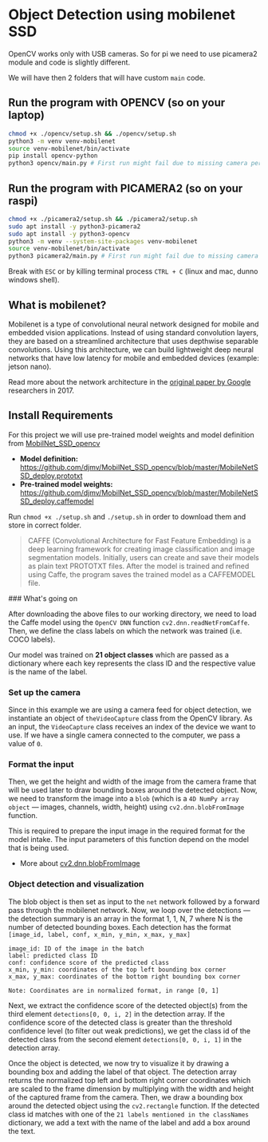 # Object Detection using mobilenet SSD

OpenCV works only with USB cameras. So for pi we need to use picamera2 module and code is slightly different.

We will have then 2 folders that will have custom `main` code.

## Run the program with OPENCV (so on your laptop)

```bash
chmod +x ./opencv/setup.sh && ./opencv/setup.sh
python3 -m venv venv-mobilenet
source venv-mobilenet/bin/activate
pip install opencv-python
python3 opencv/main.py # First run might fail due to missing camera permission
```

## Run the program with PICAMERA2 (so on your raspi)

```bash
chmod +x ./picamera2/setup.sh && ./picamera2/setup.sh
sudo apt install -y python3-picamera2
sudo apt install -y python3-opencv
python3 -m venv --system-site-packages venv-mobilenet
source venv-mobilenet/bin/activate
python3 picamera2/main.py # First run might fail due to missing camera permission
```

Break with `ESC` or by killing terminal process `CTRL + C` (linux and mac, dunno windows shell).

## What is mobilenet?

Mobilenet is a type of convolutional neural network designed for mobile and embedded vision applications. Instead of using standard convolution layers, they are based on a streamlined architecture that uses depthwise separable convolutions. Using this architecture, we can build lightweight deep neural networks that have low latency for mobile and embedded devices (example: jetson nano).

Read more about the network architecture in the [original paper by Google](https://arxiv.org/abs/1704.04861v1) researchers in 2017.

## Install Requirements

For this project we will use pre-trained model weights and model definition from [MobilNet_SSD_opencv](https://github.com/djmv/MobilNet_SSD_opencv)

- **Model definition:** https://github.com/djmv/MobilNet_SSD_opencv/blob/master/MobileNetSSD_deploy.prototxt
- **Pre-trained model weights:** https://github.com/djmv/MobilNet_SSD_opencv/blob/master/MobileNetSSD_deploy.caffemodel

Run `chmod +x ./setup.sh` and `./setup.sh` in order to download them and store in correct folder.

> CAFFE (Convolutional Architecture for Fast Feature Embedding) is a deep learning framework for creating image classification and image segmentation models. Initially, users can create and save their models as plain text PROTOTXT files. After the model is trained and refined using Caffe, the program saves the trained model as a CAFFEMODEL file.

### What's going on

After downloading the above files to our working directory, we need to load the Caffe model using the `OpenCV DNN` function `cv2.dnn.readNetFromCaffe`. Then, we define the class labels on which the network was trained (i.e. COCO labels).

Our model was trained on **21 object classes** which are passed as a dictionary where each key represents the class ID and the respective value is the name of the label.

### Set up the camera

Since in this example we are using a camera feed for object detection, we instantiate an object of `theVideoCapture` class from the OpenCV library. As an input, the `VideoCapture` class receives an index of the device we want to use. If we have a single camera connected to the computer, we pass a value of `0`.

### Format the input

Then, we get the height and width of the image from the camera frame that will be used later to draw bounding boxes around the detected object. Now, we need to transform the image into a `blob` (which is a `4D NumPy array object` — images, channels, width, height) using `cv2.dnn.blobFromImage` function.

This is required to prepare the input image in the required format for the model intake. The input parameters of this function depend on the model that is being used.

- More about [cv2.dnn.blobFromImage](https://pyimagesearch.com/2017/11/06/deep-learning-opencvs-blobfromimage-works/)

### Object detection and visualization

The blob object is then set as input to the `net` network followed by a forward pass through the mobilenet network. Now, we loop over the detections — the detection summary is an array in the format 1, 1, N, 7 where N is the number of detected bounding boxes. Each detection has the format `[image_id, label, conf, x_min, y_min, x_max, y_max]`

```
image_id: ID of the image in the batch
label: predicted class ID
conf: confidence score of the predicted class
x_min, y_min: coordinates of the top left bounding box corner
x_max, y_max: coordinates of the bottom right bounding box corner

Note: Coordinates are in normalized format, in range [0, 1]
```

Next, we extract the confidence score of the detected object(s) from the third element `detections[0, 0, i, 2]` in the detection array. If the confidence score of the detected class is greater than the threshold confidence level (to filter out weak predictions), we get the class id of the detected class from the second element `detections[0, 0, i, 1]` in the detection array.

Once the object is detected, we now try to visualize it by drawing a bounding box and adding the label of that object. The detection array returns the normalized top left and bottom right corner coordinates which are scaled to the frame dimension by multiplying with the width and height of the captured frame from the camera. Then, we draw a bounding box around the detected object using the `cv2.rectangle` function. If the detected class id matches with one of the `21 labels mentioned in the classNames` dictionary, we add a text with the name of the label and add a box around the text.
